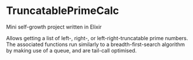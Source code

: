 # TruncatablePrimeCalc

Mini self-growth project written in Elixir

Allows getting a list of left-, right-, or left-right-truncatable prime numbers.
The associated functions run similarly to a breadth-first-search algorithm by making use of a queue, and are tail-call optimised.

